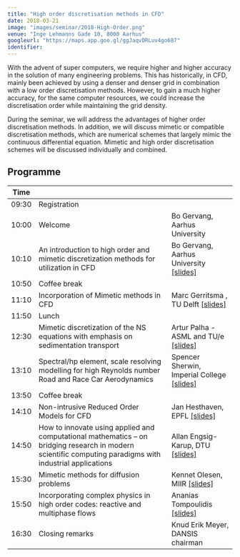 ```yaml
---
title: "High order discretisation methods in CFD"
date: 2018-03-21
image: "images/seminar/2018-High-Order.png"
venue: "Inge Lehmanns Gade 10, 8000 Aarhus"
googleurl: "https://maps.app.goo.gl/ggJaqvDRLuv4go687"
identifier:
---
```


With the advent of super computers, we require higher and higher accuracy in the solution of many engineering problems. This has historically, in CFD, mainly been achieved by using a denser and denser grid in combination with a low order discretisation methods. However, to gain a much higher accuracy, for the same computer resources, we could increase the discretisation order while maintaining the grid density.

During the seminar, we will address the advantages of higher order discretisation methods. In addition, we will discuss mimetic or compatible discretisation methods, which are numerical schemes that largely mimic the continuous differential equation. Mimetic and high order discretisation schemes will be discussed individually and combined.



## Programme

| Time  |             |             |
| ----- | ----------- | ----------- |
| 09:30 | Registration|             |
|10:00 | Welcome     |Bo Gervang, Aarhus University|
|10:10 |An introduction to high order and mimetic discretization methods for utilization in CFD | Bo Gervang, Aarhus University <a href="https://foreninglet-cms-files.s3-eu-west-1.amazonaws.com/2282/k5nd1wyr7Mkc.pdf">[slides]</a>|
| 10:50 | Coffee break | |
| 11:10 |Incorporation of Mimetic methods in CFD | Marc Gerritsma , TU Delft <a href="https://foreninglet-cms-files.s3-eu-west-1.amazonaws.com/2282/A28OFGzTFPz6.pdf">[slides]</a> |
| 11:50 | Lunch | |
| 12:30 |Mimetic discretization of the NS equations with emphasis on sedimentation transport| Artur Palha - ASML and TU/e <a href="https://foreninglet-cms-files.s3-eu-west-1.amazonaws.com/2282/xyWBHKTQNsKG.pdf">[slides]</a> |
| 13:10 |Spectral/hp element, scale resolving modelling for high Reynolds number Road and Race Car Aerodynamics |Spencer Sherwin, Imperial College <a href="https://foreninglet-cms-files.s3-eu-west-1.amazonaws.com/2282/wkbMdgBZdAqs.pdf">[slides]</a>  | 
| 13:50 | Coffee break | |
| 14:10 | Non-intrusive Reduced Order Models for CFD | Jan Hesthaven, EPFL  <a href="https://foreninglet-cms-files.s3-eu-west-1.amazonaws.com/2282/BC6sBdPjeHya.pdf">[slides]</a>|
| 14:50 | How to innovate using applied and computational mathematics – on bridging research in modern scientific computing paradigms with industrial applications | Allan Engsig-Karup, DTU <a href="https://foreninglet-cms-files.s3-eu-west-1.amazonaws.com/2282/C2x3NjYTwfNA.pdf">[slides]</a>|
| 15:30 | Mimetic methods for diffusion problems |Kennet Olesen, MIIR  <a href="https://foreninglet-cms-files.s3-eu-west-1.amazonaws.com/2282/qq5HCdbgcFaj.pdf">[slides]</a> |
| 15:50 | Incorporating complex physics in high order codes: reactive and multiphase flows |Ananias Tompoulidis <a href="https://foreninglet-cms-files.s3-eu-west-1.amazonaws.com/2282/B5ezDn4hycR9.pdf">[slides]</a> |
| 16:30 | Closing remarks |Knud Erik Meyer, DANSIS chairman |